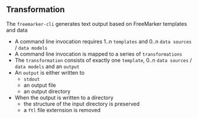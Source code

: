 ## Transformation

The `freemarker-cli` generates text output based on FreeMarker templates and data

* A command line invocation requires 1..n `templates` and 0..n `data sources` / `data models` 
* A command line invocation is mapped to a series of `transformations`
* The `transformation` consists of exactly one `template`, 0..n `data sources` / `data models` and an `output`
* An `output` is either written to 
    * `stdout`
    * an output file
    * an output directory
* When the output is written to a directory
    * the structure of the input directory is preserved
    * a `ftl` file externsion is removed
